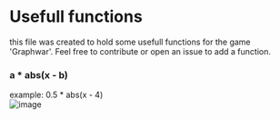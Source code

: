 # Usefull functions

this file was created to hold some usefull functions for the game 'Graphwar'.
Feel free to contribute or open an issue to add a function. 


### a * abs(x - b)
example: 0.5 * abs(x - 4)   
![image](https://user-images.githubusercontent.com/76926119/177186015-5b32a1a1-5610-4dbc-a128-4ec781283313.png)

